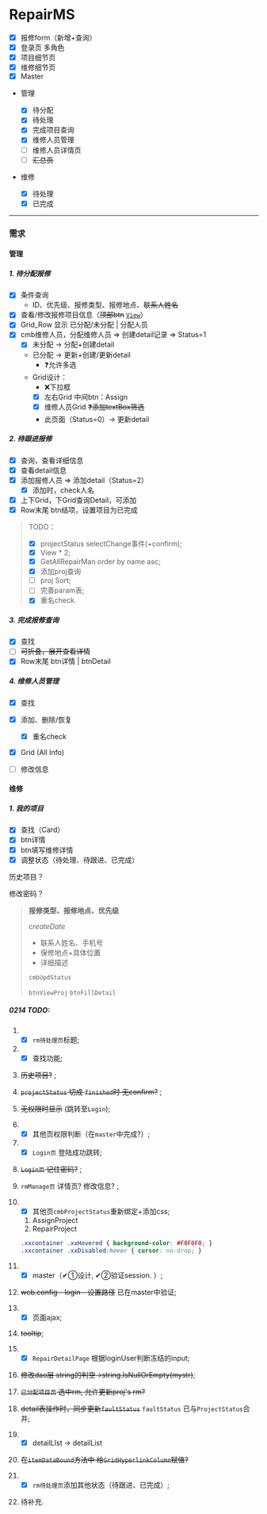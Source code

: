 # RepairMS

- [x] 报修form（新增+查询）
- [x] 登录页 多角色
- [x] 项目细节页
- [x] 维修细节页
- [x] Master
- 管理

  - [x] 待分配
  - [x] 待处理
  - [x] 完成项目查询
  - [x] 维修人员管理
  - [ ] 维修人员详情页
  - [ ] ~~汇总页~~
- 维修

  - [x] 待处理
  - [x] 已完成

---

### 需求

#### 管理

##### 1. 待分配报修

  - [x] 条件查询
      * ID、优先级、报修类型、报修地点、~~联系人姓名~~
  - [x] 查看/修改报修项目信息（~~顶部btn~~ <u>`View`</u>）
  - [x] Grid_Row 显示 已分配/未分配 | 分配人员
  - [x] cmb维修人员，分配维修人员 => 创建detail记录 => Status=1
      - [x]  未分配 → 分配+创建detail
      - 已分配 → 更新+创建/更新detail
        -  ❓允许多选
      -  Grid设计：
         -  ❌下拉框
         - [x]  左右Grid 中间btn：Assign
         - [x]  维修人员Grid ~~❓添加textBox筛选~~
         -  此页面（Status=0）→ 更新detail

##### 2. 待跟进报修

  - [x] 查询，查看详细信息
  - [x] 查看detail信息
  - [x] 添加报修人员 => 添加detail（Status=2）
    * [x] 添加时，check人名
  - [x] 上下Grid，下Grid查询Detail，可添加
  - [x] Row末尾 btn结项，设置项目为已完成

> TODO： 
>
> - [x] projectStatus selectChange事件(+confirm); 
> - [x] View * 2; 
> - [x] GetAllRepairMan order by name asc; 
> - [x] 添加proj查询
> - [ ] proj Sort; 
> - [ ] 完善param表;
> - [x] 重名check.

##### 3. 完成报修查询

- [x] 查找
- [ ] ~~可折叠，展开查看详情~~
- [x] Row末尾 btn详情 | btnDetail

##### 4. 维修人员管理

- [x] 查找
- [x] 添加、删除/恢复
  - [x] 重名check
- [x] Grid (All Info)
- [ ] 修改信息



#### 维修

##### 1. 我的项目

- [x] 查找（Card）
- [x] btn详情
- [x] btn填写维修详情
- [x] 调整状态（待处理、待跟进、已完成）

历史项目？

修改密码？

> **报修类型、报修地点、优先级**
>
> *createDate*
>
> * 联系人姓名、手机号
> * 保修地点+具体位置
> * 详细描述
>
> `cmbUpdStatus`
>
> `btnViewProj` `btnFillDetail`



##### 0214 TODO:

1. - [x] `rm待处理页`标题;

2. - [x] 查找功能;

3. ~~历史项目?~~ ;

4. ~~`projectStatus` 切成 `finished`时 无confirm?~~ ;

5. ~~无权限时显示~~ (跳转至`Login`);

6. - [x] 其他页权限判断（在`master`中完成?）;

7. - [x] `Login页` 登陆成功跳转;

8. ~~`Login页` 记住密码?~~ ;

9. `rmManage页` 详情页? 修改信息? ;

10. - [x] 其他页`cmbProjectStatus`重新绑定+添加css;

    1. AssignProject
    2. RepairProject
    
    ```css
    .xxcontainer .xxHovered { background-color: #F0F0F0; }
    .xxcontainer .xxDisabled:hover { cursor: no-drop; }
    ```


11. - [x] master（✔①设计, ✔②验证session. ）;
12. ~~web.config - login - 设置路径~~ 已在master中验证;
13. - [x] 页面ajax;
14. ~~tooltip~~;
15. - [x] `RepairDetailPage` 根据loginUser判断冻结的input;
16. ~~修改dao层 string的判空->string.IsNullOrEmpty(mystr)~~;
17. ~~`已分配项目页` 选中rm, 允许更新proj's rm?~~
18. ~~detail表操作时，同步更新`faultStatus`~~ `faultStatus` 已与`ProjectStatus`合并;
19. - [x] detailLIst -> detailList
20. ~~在`itemDataBound`方法中 给`GridHyperlinkColumn`赋值?~~
21. - [x] `rm待处理页`添加其他状态（待跟进、已完成）;
22. 待补充.


